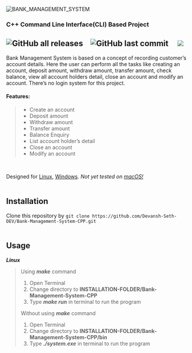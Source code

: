![BANK_MANAGEMENT_SYSTEM](https://user-images.githubusercontent.com/129330424/228775837-61e53e15-e065-4318-a881-1aefeb13c945.png)

### C++ Command Line Interface(CLI) Based Project

![GitHub all releases](https://img.shields.io/github/downloads/Devansh-Seth-DEV/Bank-Management-System-CPP/total) &nbsp;&nbsp; ![GitHub last commit](https://img.shields.io/github/last-commit/Devansh-Seth-DEV/Bank-Management-System-CPP) &nbsp; &nbsp; ![](https://img.shields.io/badge/platform-linux%20%7C%20windows-blueviolet)
---

Bank Management System is based on a concept of recording customer’s account details. Here the user can perform all the tasks like creating an account, deposit amount, withdraw amount, transfer amount, check balance, view all account holders detail, close an account and modify an account. There’s no login system for this project.
<br>

#### Features:
> * Create an account
> * Deposit amount
> * Withdraw amount
> * Transfer amount
> * Balance Enquiry
> * List account holder’s detail
> * Close an account
> * Modify an account
<br>

Designed for [Linux](https://www.linux.org/), [Windows](https://www.microsoft.com/en-in). *Not yet tested on [macOS!](https://support.apple.com/en-in/macos)*
<br><br>

Installation
---
Clone this repository by
`git clone https://github.com/Devansh-Seth-DEV/Bank-Management-System-CPP.git`
<br><br>

Usage
---
***Linux***
> Using ***make*** command
> 1. Open Terminal
> 2. Change directory to **INSTALLATION-FOLDER/Bank-Management-System-CPP**
> 3. Type ***make run*** in terminal to run the program
> 
> Without using ***make*** command
> 1. Open Terminal
> 2. Change directory to **INSTALLATION-FOLDER/Bank-Management-System-CPP/bin**
> 3. Type ***./system.exe*** in terminal to run the program
